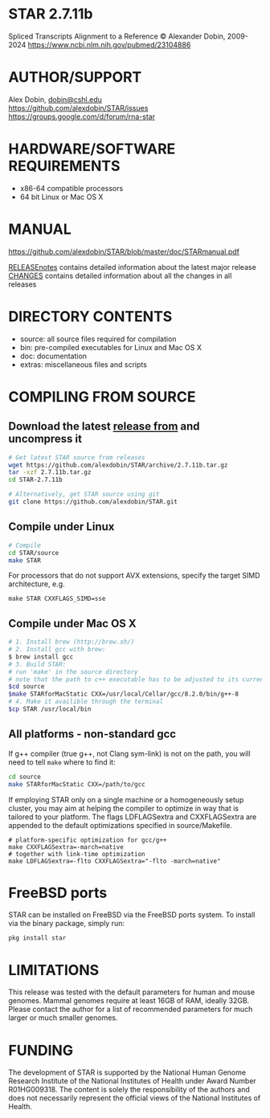 STAR 2.7.11b
==========
Spliced Transcripts Alignment to a Reference
© Alexander Dobin, 2009-2024
https://www.ncbi.nlm.nih.gov/pubmed/23104886

AUTHOR/SUPPORT
==============
Alex Dobin, dobin@cshl.edu </br>
https://github.com/alexdobin/STAR/issues </br>
https://groups.google.com/d/forum/rna-star

HARDWARE/SOFTWARE REQUIREMENTS
==============================
  * x86-64 compatible processors
  * 64 bit Linux or Mac OS X

MANUAL
======
https://github.com/alexdobin/STAR/blob/master/doc/STARmanual.pdf

[RELEASEnotes](https://github.com/alexdobin/STAR/blob/master/RELEASEnotes.md) contains detailed information about the latest major release
[CHANGES](https://github.com/alexdobin/STAR/blob/master/CHANGES.md) contains detailed information about all the changes in all releases

DIRECTORY CONTENTS
==================
  * source: all source files required for compilation
  * bin: pre-compiled executables for Linux and Mac OS X
  * doc: documentation
  * extras: miscellaneous files and scripts

COMPILING FROM SOURCE
=====================

Download the latest [release from](https://github.com/alexdobin/STAR/releases) and uncompress it
--------------------------------------------------------

```bash
# Get latest STAR source from releases
wget https://github.com/alexdobin/STAR/archive/2.7.11b.tar.gz
tar -xzf 2.7.11b.tar.gz
cd STAR-2.7.11b

# Alternatively, get STAR source using git
git clone https://github.com/alexdobin/STAR.git
```

Compile under Linux
-------------------

```bash
# Compile
cd STAR/source
make STAR
```
For processors that do not support AVX extensions, specify the target SIMD architecture, e.g.
```
make STAR CXXFLAGS_SIMD=sse
```


Compile under Mac OS X
----------------------

```bash
# 1. Install brew (http://brew.sh/)
# 2. Install gcc with brew:
$ brew install gcc
# 3. Build STAR:
# run 'make' in the source directory
# note that the path to c++ executable has to be adjusted to its current version
$cd source
$make STARforMacStatic CXX=/usr/local/Cellar/gcc/8.2.0/bin/g++-8
# 4. Make it availible through the terminal
$cp STAR /usr/local/bin
```

All platforms - non-standard gcc
--------------------------------

If g++ compiler (true g++, not Clang sym-link) is not on the path, you will need to tell `make` where to find it:
```bash
cd source
make STARforMacStatic CXX=/path/to/gcc
```

If employing STAR only on a single machine or a homogeneously setup cluster, you may aim at helping the compiler to optimize in way that is tailored to your platform. The flags LDFLAGSextra and CXXFLAGSextra are appended to the default optimizations specified in source/Makefile.
```
# platform-specific optimization for gcc/g++
make CXXFLAGSextra=-march=native
# together with link-time optimization
make LDFLAGSextra=-flto CXXFLAGSextra="-flto -march=native"
```

FreeBSD ports
=============

STAR can be installed on FreeBSD via the FreeBSD ports system.
To install via the binary package, simply run:
```
pkg install star
```

LIMITATIONS
===========
This release was tested with the default parameters for human and mouse genomes.
Mammal genomes require at least 16GB of RAM, ideally 32GB.
Please contact the author for a list of recommended parameters for much larger or much smaller genomes.


FUNDING
=======
The development of STAR is supported by the National Human Genome Research Institute of
the National Institutes of Health under Award Number R01HG009318.
The content is solely the responsibility of the authors and does not necessarily represent the official views of the National Institutes of Health.
